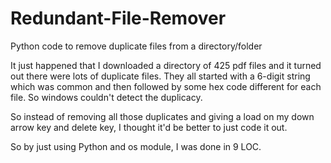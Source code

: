 # Redundant-File-Remover
Python code to remove duplicate files from a directory/folder

It just happened that I downloaded a directory of 425 pdf files and it turned out there were 
lots of duplicate files. They all started with a 6-digit string which was common and then followed by some hex code 
different for each file. So windows couldn't detect the duplicacy.

So instead of removing all those duplicates and giving a load on my down arrow key and delete key, 
I thought it'd be better to just code it out.

So by just using Python and os module, I was done in 9 LOC.
